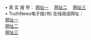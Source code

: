 &#8226; 真 实 报 导：
<a href="http://522.duckdns.org/read/" target="_blank">网址一</a>
　<a href="http://73.myz.info:81/" target="_blank">网址二</a>
　<a href="http://657.biz.tm/read/" target="_blank">网址三</a>
　<br />
&#8226; TruthNews电子报(书) 在线阅读网址：<br />
  <a href="http://522.duckdns.org/read/" target="_blank">网址一</a><br />
  <a href="http://73.myz.info:81/" target="_blank">网址二</a><br />
<a href="http://657.biz.tm/read/" target="_blank">网址三</a><br />
